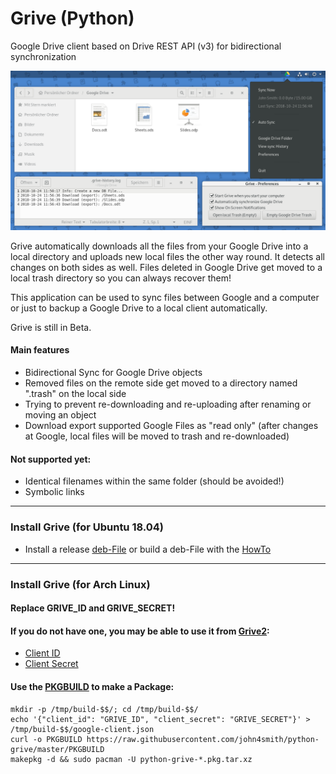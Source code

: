 # Grive (Python)
Google Drive client based on Drive REST API (v3) for bidirectional synchronization

![Screenshot](/screenshot.png?raw=true "Screenshot")

Grive automatically downloads all the files from your Google Drive into a local directory and uploads new local files the other way round. It detects all changes on both sides as well. Files deleted in Google Drive get moved to a local trash directory so you can always recover them!

This application can be used to sync files between Google and a computer or just to backup a Google Drive to a local client automatically.

Grive is still in Beta.

#### Main features
- Bidirectional Sync for Google Drive objects
- Removed files on the remote side get moved to a directory named ".trash" on the local side
- Trying to prevent re-downloading and re-uploading after renaming or moving an object
- Download export supported Google Files as "read only" (after changes at Google, local files will be moved to trash and re-downloaded)

#### Not supported yet:
- Identical filenames within the same folder (should be avoided!)
- Symbolic links

___
### Install Grive (for Ubuntu 18.04)
- Install a release [deb-File](https://github.com/john4smith/python-grive/releases) or build a deb-File with the [HowTo](/debian/HowTo.md)

___
### Install Grive (for Arch Linux)
#### Replace GRIVE_ID and GRIVE_SECRET!
#### If you do not have one, you may be able to use it from [Grive2](https://github.com/vitalif/grive2):
- [Client ID](https://github.com/vitalif/grive2/blob/cf51167b55246b7f90ad4970d9686637e8bb0beb/grive/src/main.cc#L49)
- [Client Secret](https://github.com/vitalif/grive2/blob/cf51167b55246b7f90ad4970d9686637e8bb0beb/grive/src/main.cc#L50)

#### Use the [PKGBUILD](https://wiki.archlinux.org/index.php/Makepkg) to make a Package:
```
mkdir -p /tmp/build-$$/; cd /tmp/build-$$/
echo '{"client_id": "GRIVE_ID", "client_secret": "GRIVE_SECRET"}' > /tmp/build-$$/google-client.json
curl -o PKGBUILD https://raw.githubusercontent.com/john4smith/python-grive/master/PKGBUILD
makepkg -d && sudo pacman -U python-grive-*.pkg.tar.xz
```
